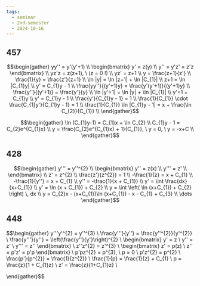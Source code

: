 ```yaml
---
tags:
  - seminar
  - 2nd-semester
  - 2024-10-16
---
```

## 457

$$\begin{gather}
yy'' = y'(y'+1) \\
\begin{bmatrix}
y' = z(y) \\
y'' = y'z' = z'z
\end{bmatrix} \\
yz'z = z(z+1), \ (z = 0 !) \\
yz' = z+1 \\
y = \frac{z+1}{z'} \\
\frac{1}{y} = \frac{z'}{z+1} \\
\ln |y| = \ln |z+1| + \ln |C_{1}| \\ 
z+1 =  \ln |C_{1}y| \\
y' = C_{1}y - 1 \\
\frac{yy''}{(y'+1)y} = \frac{y'(y'+1)}{(y'+1)y} \\
\frac{y''}{(y'+1)} = \frac{y'}{y} \\
\ln |y'+1| = \ln |y| + \ln |C_{1}| \\
y'+1 = C_{1}y \\
y' = C_{1}y - 1 \\
\frac{y'}{C_{1}y - 1} = 1 \\
\frac{1}{C_{1}} \cdot \frac{C_{1}y'}{C_{1}y - 1} = 1 \\
\frac{1}{C_{1}} \ln |C_{1}y - 1| = x + \frac{\ln C_{2}}{C_{1}} \\
\end{gather}$$

$$\begin{gather}
\ln (C_{1}y-1) = C_{1}x + \ln C_{2} \\
C_{1}y - 1 = C_{2}e^{C_{1}x} \\
y = \frac{C_{2}e^{C_{1}x} + 1}{C_{1}}, \ y = 0, \ y = -x+C \\
\end{gather}$$

## 428

$$\begin{gather}
y''' = y''^{2} \\
\begin{bmatrix}
y'' = z(x) \\
y''' = z' \\
\end{bmatrix} \\
z' = z^{2} \\
\frac{z'}{z^{2}} = 1 \\
-\frac{1}{z} = x + C_{1} \\
-\frac{1}{y''} = x + C_{1} \\
y'' = -\frac{1}{x + C_{1}} \\
y' = \int \frac{dx}{x+C_{1}} \\
y' = \ln (x + C_{1}) + C_{2} \\
y = \int \left( \ln (x+C_{1}) + C_{2} \right)  \, dx  \\
y = C_{2}x - (x+C_{1})\ln (x+C_{1}) - x - C_{1}  + C_{3} \\
\dots
\end{gather}$$

## 448

$$\begin{gather}
y'''y'^{2} = y''^{3} \\
\frac{y'''}{y''} = \frac{y''^{2}}{y'^{2}} \\
\frac{y'''}{y''} = \left(\frac{y''}{y'}\right)^{2} \\
\begin{bmatrix}
y' = z \\
y'' = z' \\
y''' = z''
\end{bmatrix} \\
z''z^{2} = z'^{3} \\
\begin{bmatrix}
z' = p(z) \\
z'' = p'z' = p'p
\end{bmatrix} \\
p'pz^{2} = p^{3}, \ p = 0 \\
p'z^{2} = p^{2} \\
\frac{p'}{p^{2}} = \frac{1}{z^{2}} \\
\frac{1}{p} = \frac{1}{z} + C_{1} \\
p = \frac{z}{1 + C_{1}z} \\
z' = \frac{z}{1+C_{1}z} \\

\end{gather}$$